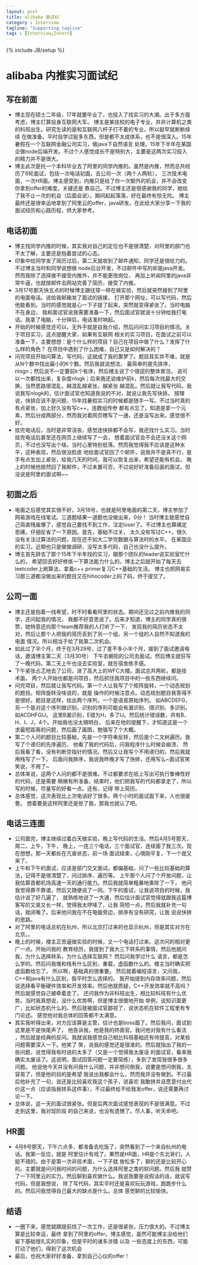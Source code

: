 ```yaml
---
layout: post
title: alibaba 面试纪
category : Interview
tagline: "Supporting tagline"
tags : [Interview,Intern]
---
```

{% include JB/setup %}
# alibaba 内推实习面试纪

## 写在前面
- 博主现在硕士二年级，17年就要毕业了，也投入了找实习的大潮。出于多方面考虑，博主打算投身互联网大军。
博主是某技校的电子专业，并非计算机之类的科班出生。研究生读的是和互联网八杆子打不着的专业，所以挺早就断断续续
在做准备。平时自学过挺多东西，但是都不太成体系，也不是很深入。15年暑假在一个互联网金融公司实习，做java下自然语言
处理。15年下半年在某国企做node后端开发。不过个人感觉成长不是特别大，主要是这两次实习投入的精力并不是很大。
- 博主此次是托一个本科毕业去了阿里的同学内推的。虽然是内推，然而总共经历了6轮面试，包括一次电话初面，去公司一次（两个人两轮），
三次技术电面，一次HR面。博主感受到，内推只是给了你一次额外的机会，并不会改变你拿到offer的难度，关键还是
靠自己。不过博主还是很感谢我的同学，她给了我不止一次的机会（后面会说）。期间起起落落，好在最终有惊无险。
博主最终还是很幸运地拿到了阿里云的offer，java研发。在此给大家分享一下我的面试经历和心路历程，供大家参考。

## 电话初面
- 博主找同学内推的时候，其实我对自己的定位也不是很清楚，对阿里的部门也不太了解，主要还是抱着尝试的心态。
- 印象中给同学发了简历过后，第二天就收到了邮件通知，同学还是很给力的。不过博主当时和同学说想做
node后台开发，不过邮件中写的却是java开发。然而我除了选择接不接受内推外，并不能更改岗位，
再加上听闻阿里的java非常牛逼，也就按邮件去网站完善了简历，接受了内推。
- 3月17号那天快五点的时候博主跟往常一样在做实验，然后就突然接到了阿里的电面电话。说给我邮箱发了面试的链接，
打开那个网址，可以写代码，然后他能看到。当时的感觉就是心一下子提了起来，突然就变得紧张了。当时电脑不在身边，
我和面试官说我需要准备一下，然后面试官就说十分钟给我打电话。我拿了电脑，十分钟后，电话准时响起。
- 开始的时候感觉还可以，无外乎就是自我介绍，然后问问实习项目的情况。关于项目实习，这点提醒大家，如果有互联网
相关的实习项目，在面试之前可以准备一下，主要想想：是个什么样的项目？自己在项目中做了什么？发挥了什么样的角色？
在项目中遇到了什么困难，自己又是如何解决的？
- 问完项目开始问算法，写代码，这就成了我的噩梦了。题目其实并不难，就是从N个数中找出最小的K个数。然后我就说想法，
最简单的是先排序，nlogn；然后说不一定要前k个有序，然后楼主说了个很逗的整体冒泡，
说可以一次都找出来，复杂度nlogk；后来我还说维护前k，然后每次找最大的交换，当然思路很混乱，越混乱越紧张，越紧张
越混乱。然后就让我写代码，我说我写nlogk的，估计面试官也知道我说的不对，就说让我先写快排。
按理说，快排应该不是问题，15年找暑假实习的时候都是随手一写。不过当时真的有点紧张，加上好久没有写c++，连数组传参
都有点忘了。知道是拿一个元素，然后分成两部分，然而我对着网页瞎写了一通，还是没写出来。感觉很不好。
- 挂完电话后，当时是非常沮丧，感觉连快排都不会写，我还找什么实习。当时挂完电话后甚至还在网页上继续写了一会，
想着面试官会不会还没关这个网页，不过也没写出个啥。当时心里特别低落。然而我觉得我不应该是这种水平，这种表现，然后很没脸皮
地给面试官回了个邮件，说我并不是真不行，是手有点生加上紧张，给我几天的时间，我可以恢复出来，希望还能有机会。
晚上的时候他居然回了我邮件，不过未置可否，不过说好好准备后面的面试，但没说是阿里的面试啊~~

## 初面之后
- 电面之后感觉其实很不好，3月18号，也就是阿里电面的第二天，博主参加了网易游戏在线笔试。三道题结果一道题也没做出来，0分！
当时博主就感觉自己简直残废爆了，感觉自己要找不到工作，注定loser了。不过博主也算痛定思痛，仔细反省了一下原因。首先，基础不过关，
太久没有写过C++，很久没有关注过算法的问题，现在还不如大二学完数据与算法时的水平。
在某国企的实习，近期也只是做做调研，没写太多代码，自己也没什么提升。
- 博主首先辞去了那个15年下半年找的实习，跟那个团队的leader说实验室忙什么的，
希望回去好好修炼一下算法能力什么的。博主之后就开始了每天去leetcoder上刷算法，拿着c++ primer复习C++基础的生活。
博主也把网易实习那三道都没做出来的题目又在hihocoder上码了码，终于提交了。

## 公司一面
- 博主还是抱着一线希望，时不时看看阿里的状态。期间还见过之前内推我的同学，还问起我的情况，
我都不好意思说了。后来才知道，博主的同学真的很赞，她特意还向那个team推荐我的人打听了一下，
发现我的简历状态不太对，然后让那个人把我的简历丢到了另一个组，另一个组的人自然不知道我的电面
情况。所以相当于给了我第二次机会。
- 如此过了半个月，终于在3月29号，过了差不多小半个月，接到了面试邀请电话，邀请博主第二天（3月30号）
下午去朝阳的公司去面试。然后博主就狂写了一晚代码，第二天上午也没去实验室，就在宿舍练手感。
- 下午紧张忐忑地去了公司，进了高大上的WFC大楼。面试总共两轮，都是技术面。
两个人开始也都是问项目，然后抓住我项目中的一些东西继续问。
- 问完项目，然后就让我写代码。第一个人让我写了个矩阵旋转，一个动态规划的题目。矩阵旋转没啥说的，就是
操作的时候注意点。动态规划题目我答得不是很好。题目是这样，给出两个序列，一个是语音原始序列，
如ABCDEFG，另一个是对这个序列做识别，识别的序列可能会有漏识别、措识别、多识别，如ACDHFGIJ。
这里B漏识别，E错为H，多了IJ。然后统计错误数，共有B、H、I、J，4个。开始我也没太搞明白，
后来在他的提醒下，才知道这是一个求最短距离的问题，然后画了画图，勉强写了个大概。
- 第二个人问的题目比较基础，先是一个字符串反转，然后是个二叉树遍历。我写了个递归的先序遍历，
他看了我的代码后，问我程序什么时候会崩溃，
然后我看了看，没有判断空指针的情况。然后又让我写个不用递归的，然后我就用栈写了一下。
后面问我排序，我说我昨晚才写了快排，还用写么~面试官笑笑说，不用了~
- 总体来说，这两个人问的都不是很难。不过都要求在纸上写出可执行鲁棒性好的代码，还是需要
稍微有所准备。结束时，他们把我写的代码都拿走了，所以写的时候，尽量写的好看一点。还有，记得
带上简历。
- 总体感觉，这次表现比上次电话好了很多。两个小时的面试面下来，人也很疲惫。
想着要是这样阿里还是拒了我，那我也就认了吧。

## 电话三连面
- 公司面完，博主继续过着白天做实验，晚上写代码的生活。然后4月5号那天，周二，上午，下午，
晚上，一连三个电话，三个面试官，连续面了我三次。现在想想，那一天都处在亢奋状态，前一场
面试结束，心境刚平复，下一个就又来了。
- 上午和下午的面试，应该是部门交叉面试。都偏基础，问了一些比较基础的算法，记得不是很清楚了，问过排序、遍历等。
上午那个人问了个开放问题，让我估算首都机场高速一天的通行能力。然后我就简单粗暴地乘除了一下，
他问我觉得靠不靠谱，然后又随便说了一同。下午的面试，让我说项目的时候，我估计说了好几遍了，
就熟练地说了一大通，然后估计面试官觉得就跟我这篇博客写的又臭又长一样，觉得我太啰嗦了，让我
简短一点，然后我就补充一句话，就闭嘴了。后来他问我在不在电脑旁边，排序有没有研究，让我
说说快排的思路。
- 对了阿里的电话总机在杭州，所以北京打过来的也显示杭州，但是其实对方在北京。。
- 晚上的时候，楼主正苦逼做实验的时候，又一个电话打过来。这次问的相对更广一点。开始问我的
教育经历，我提到了我大三下转系的事情，然后他就问我，为什么选择转系，为什么选择互联网？
然后问我学过什么
语言，都是怎么学的。然后问我堆和栈有什么区别，重载，虚函数什么的。楼主当时确实把虚函数给忘了。
所以啊，基础真的很重要。 然后就着编程语言，又问我，C++和java有什么区别，我平时怎么选择的。
我开始提到内存效率问题，然后说选择看平衡硬件效率和开发效率。然后他就质疑，C++开发效率就不高吗？
然后就感觉自己被牵着走了。
还问我作为非科班出生，相比较科班有什么优势。当时我真想说，没什么优势啊，但是博主很傻地开始
举例，说知识面更广，比如状态机什么的。然后就被面试官鄙视了，说状态机在软件工程里有专门论述。
感觉他对我总体的回答都不太满意。
- 其实我听得出来，对方应该算是主管，估计也是boss面了。然后我问，面试到这里是不是快尾声了，
他告诉我，他是我的终面官。我问他对我有什么看法
，然后就是经典的反问。我就说我感觉自己相比科班基础还有待提高，对某些问题需要深入一下。他笑了
笑，说我的感觉还是很准的。然后就指出了我的一些问题，说觉得我有时说的太多了（又是一个觉得我太废话
的面试官，看来我确实太废话了。这说明，面试回答问题一定要简练），多到了发现我很多很多问题。
他说他今天并没有问我什么问题，并非想问倒我，说要是想问倒我，太容易了，但是他的目的是希望
我说出我都会什么，然而我并没有做到。不过最后他补充了一句，说还是比较喜欢我这个孩子，说喜欢
我敢拼并且愿意付出代价这一点（应该指我转系这件事），不过最终给不给我发offer，说还需要再讨论一下。
- 总体说，这一天的面试很紧张。但是后两次面试感觉表现的不是很满意。不过走到这里，我对现阶段
的自己来说，也没有遗憾了。尽人事，听天命吧。

## HR面
- 4月8号那天，下午六点多，都准备去吃饭了，突然看到了一个来自杭州的电话。我第一反应，就是
阿里估计有戏了。果然是HR面，HR是个东北哥们，人挺不错的。由于是第一次非技术面，一下子就
放松多了，聊的还是比较开心的。主要就是问问我时间的问题，为什么选择阿里之类的软问题。然后我
就赞了一下阿里云的实力。然后聊到喜欢做什么。我说我要是说假话的话，就说写代码，但是我想说，
除了写代码，其实平时还是喜欢玩玩游戏，跑跑步什么的。然后问我觉得自己最大的缺点是什么。总体
感觉聊的比较愉快。

## 结语
- 一圈下来，感觉就跟提前找了一次工作，还是很紧张，压力很大的。不过博主算是比较幸运，最终
拿到了阿里的offer。博主感觉，虽然可能博主没给他们留下基础很扎实的印象，但是平时的诸多涉猎
以及 一些态度上的东西，可能打动了他们，得到了这次机会
- 最后，也祝大家好好准备，拿到自己心仪的offer！
